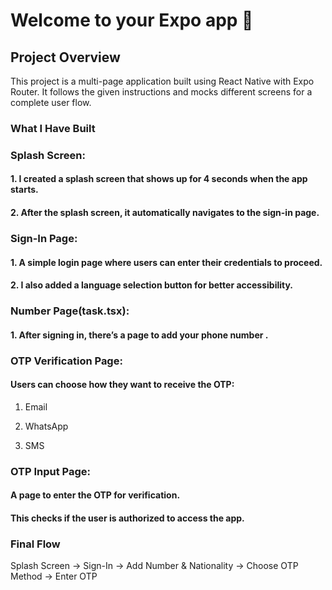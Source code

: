 # Welcome to your Expo app 👋

## Project Overview
This project is a multi-page application built using React Native with Expo Router. It follows the given instructions and mocks different screens for a complete user flow.

### What I Have Built

### Splash Screen:

#### 1. I created a splash screen that shows up for 4 seconds when the app starts.

#### 2. After the splash screen, it automatically navigates to the sign-in page.

### Sign-In Page:

#### 1. A simple login page where users can enter their credentials to proceed.

#### 2. I also added a language selection button for better accessibility.

### Number Page(task.tsx):

#### 1. After signing in, there’s a page to add your phone number .


### OTP Verification Page:

####  Users can choose how they want to receive the OTP:

1. Email

2. WhatsApp

3. SMS

### OTP Input Page:

#### A page to enter the OTP for verification.

#### This checks if the user is authorized to access the app.

### Final Flow

Splash Screen → Sign-In → Add Number & Nationality → Choose OTP Method → Enter OTP
